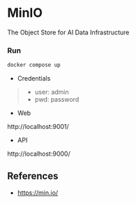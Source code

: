 # MinIO

The Object Store for AI Data Infrastructure

### Run

```sh
docker compose up
```

* Credentials

> - user: admin
> - pwd: password

* Web

http://localhost:9001/


* API

http://localhost:9000/


## References

- https://min.io/
